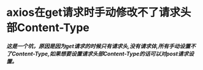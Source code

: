 # axios在get请求时手动修改不了请求头部Content-Type

##### 这是一个坑，原因是因为get请求的时候只有请求头,没有请求体,所有手动设置不了Content-Type,如果想要设置请求头部Content-Type的话可以对post请求设置。